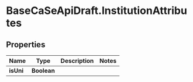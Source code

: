 # BaseCaSeApiDraft.InstitutionAttributes

## Properties
Name | Type | Description | Notes
------------ | ------------- | ------------- | -------------
**isUni** | **Boolean** |  | 
